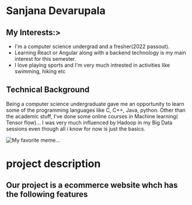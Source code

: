 # Sanjana Devarupala
## My Interests:>
- I'm a computer science undergrad and a fresher(2022 passout).
- Learning React or Angular along with a backend technology is my main interest for this semester. 
- I love playing sports and I'm very much intrested in activities like swimming, hiking etc

## Technical Background
Being a computer science undergraduate gave me an opportunity to learn some of the programming languages like C, C++, Java, python.
Other than the academic stuff, I've done some online courses in Machine learning( Tensor flow)...
I was very much influenced by Hadoop in my Big Data sessions even though all i know for now is just the basics.

![My favorite meme...](https://img.wattpad.com/4dbac67592424e1d2771a66a0a25012716d981cc/68747470733a2f2f73332e616d617a6f6e6177732e636f6d2f776174747061642d6d656469612d736572766963652f53746f7279496d6167652f494f5837526b39345f5a7a3130413d3d2d3333372e313631613766643335343938666362393633373437373834303036352e6a7067?s=fit&w=720&h=720) 


# project description
## Our project is a ecommerce website whch has the following features

